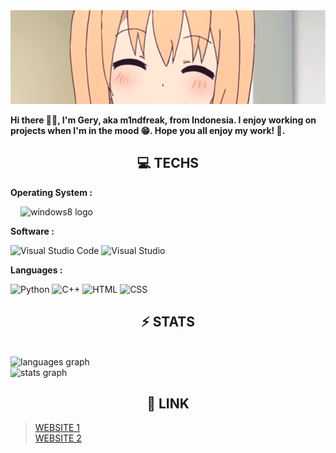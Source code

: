 <p align="center">
  <img src="hello.webp" alt="Hello" style="width: 100%; height: 150px; object-fit: cover; margin-top: 50px;">
</p>

**Hi there 👋🏻, I'm Gery, aka m1ndfreak, from Indonesia. I enjoy working on projects when I'm in the mood 😁. Hope you all enjoy my work! 🤗.**

<h2 align="center">
  💻 TECHS
</h2>

**Operating System :** 
<p align="left">
  <img width="12" />
  <img src="https://cdn.jsdelivr.net/gh/devicons/devicon/icons/windows8/windows8-original.svg" height="40" alt="windows8 logo"  />
</p>

**Software :** 
<p align="left">
  <img src="https://skillicons.dev/icons?i=vscode" alt="Visual Studio Code" width="30" height="40" /> 
  <img src="https://skillicons.dev/icons?i=visualstudio" alt="Visual Studio" width="30" height="40" />
</p>

**Languages :** 
<p align="left">
  <img src="https://skillicons.dev/icons?i=python" alt="Python" width="30" height="40" /> 
  <img src="https://skillicons.dev/icons?i=cpp" alt="C++" width="30" height="40" /> 
  <img src="https://skillicons.dev/icons?i=html" alt="HTML" width="30" height="40" /> 
  <img src="https://skillicons.dev/icons?i=css" alt="CSS" width="30" height="40" />
</p>

<h2 align="center">
  ⚡ STATS
</h2>

<br clear="both">

<div align="left">
  <img src="https://github-readme-stats.vercel.app/api/top-langs?username=m1ndfr&locale=en&hide_title=false&layout=compact&card_width=320&langs_count=5&theme=dracula&hide_border=false&order=2" height="150" alt="languages graph" /> <br>
  <img src="https://github-readme-stats.vercel.app/api?username=m1ndfr&hide_title=false&hide_rank=false&show_icons=true&include_all_commits=true&count_private=true&disable_animations=false&theme=dracula&locale=en&hide_border=false&order=1" height="150" alt="stats graph"  />
</div>

<h2 align="center">
  🔗 LINK
</h2>

> [WEBSITE 1](http://109.176.17.107:20082) </br>
> [WEBSITE 2](https://m1ndfr.github.io/m1ndfr-portofolio-website/)

